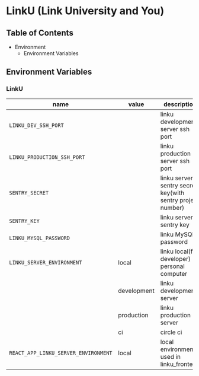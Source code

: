 # LinkU (Link University and You)
## Table of Contents


* Environment
  * Environment Variables

## Environment Variables
### LinkU

name |  value | description
-----|---------|------------
`LINKU_DEV_SSH_PORT` | | linku development server ssh port
`LINKU_PRODUCTION_SSH_PORT` | | linku production server ssh port
`SENTRY_SECRET` | | linku server sentry secret key(with sentry project number)
`SENTRY_KEY` |  | linku server sentry key
`LINKU_MYSQL_PASSWORD` |  | linku MySQL password
`LINKU_SERVER_ENVIRONMENT` | local | linku local(for developer) personal computer
 　| development | linku development server
 　| production | linku production server
 　| ci | circle ci
`REACT_APP_LINKU_SERVER_ENVIRONMENT` | local | local environment used in linku_frontend
